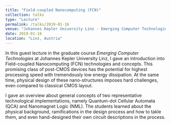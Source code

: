 ```yaml
---
title: "Field-coupled Nanocomputing (FCN)"
collection: talks
type: "Lecture"
permalink: /talks/2019-01-16
venue: "Johannes Kepler University Linz - Emerging Computer Technologies"
date: 2019-01-16
location: "Linz, Austria"
---
```


In this guest lecture in the graduate course _Emerging Computer Technologies_ at Johannes Kepler University Linz, I gave an introduction into Field-coupled Nanocomputing (FCN) technologies and concepts. This promising class of post-CMOS devices has the potential for highest processing speed with tremendously low energy dissipation. At the same time, physical design of these nano-structures imposes hard challenges, even compared to classical CMOS layout.

I gave an overview about general concepts of two representative technological implementations, namely Quantum-dot Cellular Automata (QCA) and Nanomagnet Logic (NML). The students learned about the physical background, ramifications in the design process and how to takle them, and even hand-designed their own circuit descriptions in the process.
